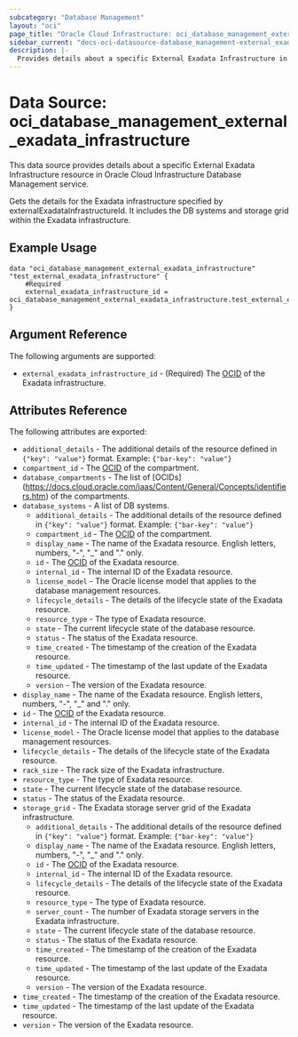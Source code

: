 ```yaml
---
subcategory: "Database Management"
layout: "oci"
page_title: "Oracle Cloud Infrastructure: oci_database_management_external_exadata_infrastructure"
sidebar_current: "docs-oci-datasource-database_management-external_exadata_infrastructure"
description: |-
  Provides details about a specific External Exadata Infrastructure in Oracle Cloud Infrastructure Database Management service
---
```


# Data Source: oci_database_management_external_exadata_infrastructure
This data source provides details about a specific External Exadata Infrastructure resource in Oracle Cloud Infrastructure Database Management service.

Gets the details for the Exadata infrastructure specified by externalExadataInfrastructureId. It includes the DB systems and storage grid within the
Exadata infrastructure.


## Example Usage

```hcl
data "oci_database_management_external_exadata_infrastructure" "test_external_exadata_infrastructure" {
	#Required
	external_exadata_infrastructure_id = oci_database_management_external_exadata_infrastructure.test_external_exadata_infrastructure.id
}
```

## Argument Reference

The following arguments are supported:

* `external_exadata_infrastructure_id` - (Required) The [OCID](https://docs.cloud.oracle.com/iaas/Content/General/Concepts/identifiers.htm) of the Exadata infrastructure.


## Attributes Reference

The following attributes are exported:

* `additional_details` - The additional details of the resource defined in `{"key": "value"}` format. Example: `{"bar-key": "value"}` 
* `compartment_id` - The [OCID](https://docs.cloud.oracle.com/iaas/Content/General/Concepts/identifiers.htm) of the compartment.
* `database_compartments` - The list of [OCIDs] (https://docs.cloud.oracle.com/iaas/Content/General/Concepts/identifiers.htm) of the compartments.
* `database_systems` - A list of DB systems.
	* `additional_details` - The additional details of the resource defined in `{"key": "value"}` format. Example: `{"bar-key": "value"}` 
	* `compartment_id` - The [OCID](https://docs.cloud.oracle.com/iaas/Content/General/Concepts/identifiers.htm) of the compartment.
	* `display_name` - The name of the Exadata resource. English letters, numbers, "-", "_" and "." only.
	* `id` - The [OCID](https://docs.cloud.oracle.com/iaas/Content/General/Concepts/identifiers.htm) of the Exadata resource.
	* `internal_id` - The internal ID of the Exadata resource.
	* `license_model` - The Oracle license model that applies to the database management resources. 
	* `lifecycle_details` - The details of the lifecycle state of the Exadata resource.
	* `resource_type` - The type of Exadata resource.
	* `state` - The current lifecycle state of the database resource.
	* `status` - The status of the Exadata resource.
	* `time_created` - The timestamp of the creation of the Exadata resource.
	* `time_updated` - The timestamp of the last update of the Exadata resource.
	* `version` - The version of the Exadata resource.
* `display_name` - The name of the Exadata resource. English letters, numbers, "-", "_" and "." only.
* `id` - The [OCID](https://docs.cloud.oracle.com/iaas/Content/General/Concepts/identifiers.htm) of the Exadata resource.
* `internal_id` - The internal ID of the Exadata resource.
* `license_model` - The Oracle license model that applies to the database management resources. 
* `lifecycle_details` - The details of the lifecycle state of the Exadata resource.
* `rack_size` - The rack size of the Exadata infrastructure.
* `resource_type` - The type of Exadata resource.
* `state` - The current lifecycle state of the database resource.
* `status` - The status of the Exadata resource.
* `storage_grid` - The Exadata storage server grid of the Exadata infrastructure.
	* `additional_details` - The additional details of the resource defined in `{"key": "value"}` format. Example: `{"bar-key": "value"}` 
	* `display_name` - The name of the Exadata resource. English letters, numbers, "-", "_" and "." only.
	* `id` - The [OCID](https://docs.cloud.oracle.com/iaas/Content/General/Concepts/identifiers.htm) of the Exadata resource.
	* `internal_id` - The internal ID of the Exadata resource.
	* `lifecycle_details` - The details of the lifecycle state of the Exadata resource.
	* `resource_type` - The type of Exadata resource.
	* `server_count` - The number of Exadata storage servers in the Exadata infrastructure.
	* `state` - The current lifecycle state of the database resource.
	* `status` - The status of the Exadata resource.
	* `time_created` - The timestamp of the creation of the Exadata resource.
	* `time_updated` - The timestamp of the last update of the Exadata resource.
	* `version` - The version of the Exadata resource.
* `time_created` - The timestamp of the creation of the Exadata resource.
* `time_updated` - The timestamp of the last update of the Exadata resource.
* `version` - The version of the Exadata resource.


